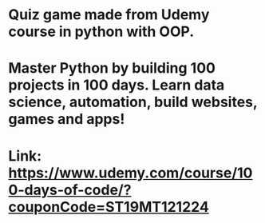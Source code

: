 # Quiz game made from Udemy course in python with OOP.
# Master Python by building 100 projects in 100 days. Learn data science, automation, build websites, games and apps!
# Link: https://www.udemy.com/course/100-days-of-code/?couponCode=ST19MT121224
